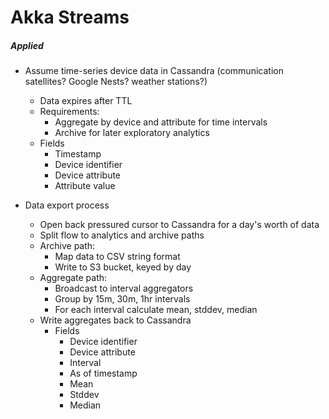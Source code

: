 # Akka Streams

##### Applied

- Assume time-series device data in Cassandra (communication satellites? Google Nests? weather stations?)
  - Data expires after TTL
  - Requirements:
    - Aggregate by device and attribute for time intervals
    - Archive for later exploratory analytics
  - Fields
    - Timestamp
    - Device identifier
    - Device attribute
    - Attribute value

- Data export process
  - Open back pressured cursor to Cassandra for a day's worth of data
  - Split flow to analytics and archive paths
  - Archive path:
    - Map data to CSV string format
    - Write to S3 bucket, keyed by day
  - Aggregate path:
    - Broadcast to interval aggregators
    - Group by 15m, 30m, 1hr intervals
    - For each interval calculate mean, stddev, median
  - Write aggregates back to Cassandra
    - Fields
      - Device identifier
      - Device attribute
      - Interval
      - As of timestamp
      - Mean
      - Stddev
      - Median
